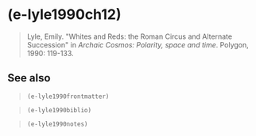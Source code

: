 # (e-lyle1990ch12)
> Lyle, Emily. "Whites and Reds: the Roman Circus and Alternate Succession" in *Archaic Cosmos: Polarity, space and time*. Polygon, 1990: 119-133.
## See also
> `(e-lyle1990frontmatter)`

> `(e-lyle1990biblio)`

> `(e-lyle1990notes)`